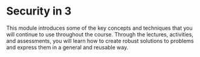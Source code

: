 # Security in 3

This module introduces some of the key concepts and techniques that you will
continue to use throughout the course. Through the lectures, activities, and
assessments, you will learn how to create robust solutions to problems and
express them in a general and reusable way.

